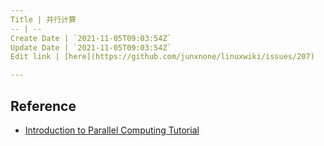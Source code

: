 ```yaml
---
Title | 并行计算
-- | --
Create Date | `2021-11-05T09:03:54Z`
Update Date | `2021-11-05T09:03:54Z`
Edit link | [here](https://github.com/junxnone/linuxwiki/issues/207)

---
```

## Reference

- [Introduction to Parallel Computing Tutorial](https://hpc.llnl.gov/training/tutorials/introduction-parallel-computing-tutorial)


